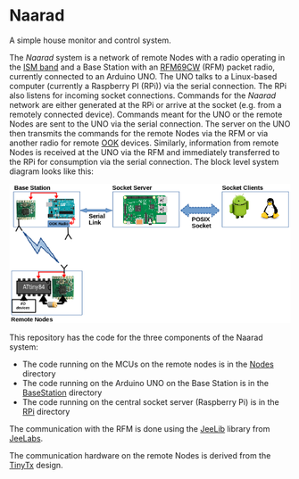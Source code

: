 # Naarad
A simple house monitor and control system. 

The *Naarad* system is a network of remote Nodes with a radio operating
in the [ISM band](https://en.wikipedia.org/wiki/ISM_band) and a Base
Station with an [RFM69CW](http://www.hoperf.com/rf_transceiver/modules/RFM69CW.html) (RFM) packet radio, currently connected to an
Arduino UNO.  The UNO talks to a Linux-based computer (currently a
Raspberry PI (RPi)) via the serial connection.  The RPi also listens
for incoming socket connections.  Commands for the *Naarad* network
are either generated at the RPi or arrive at the socket (e.g. from a
remotely connected device).  Commands meant for the UNO or the remote
Nodes are sent to the UNO via the serial connection.  The server on
the UNO then transmits the commands for the remote Nodes via the RFM
or via another radio for remote [OOK](https://en.wikipedia.org/wiki/On-off_keying)
devices.  Similarly, information from remote Nodes is received at the 
UNO via the RFM and immediately transferred to the RPi for consumption 
via the serial connection. The block level system diagram looks like this:

![SysDiagram](Docs/SysDiagram-crop.png)

This repository has the code for the three components of the Naarad system: 
  * The code running on the MCUs on the remote nodes is in the [Nodes](Nodes) directory
  * The code running on the Arduino UNO on the Base Station is in the [BaseStation](BaseStation) directory
  * The code running on the central socket server (Raspberry Pi) is in the [RPi](RPi) directory

The communication with the RFM is done using the
[JeeLib](https://github.com/jcw/jeelib) library from
[JeeLabs](https://jeelabs.org).

The communication hardware on the remote Nodes is derived from the
[TinyTx](https://nathan.chantrell.net/tinytx-wireless-sensor) design.
